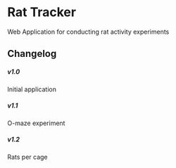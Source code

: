 # Rat Tracker
Web Application for conducting rat activity experiments

## Changelog
##### v1.0
Initial application
##### v1.1
O-maze experiment
##### v1.2
Rats per cage

